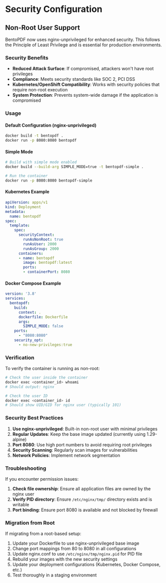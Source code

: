 # Security Configuration

## Non-Root User Support

BentoPDF now uses nginx-unprivileged for enhanced security. This follows the Principle of Least Privilege and is essential for production environments.

### Security Benefits

- **Reduced Attack Surface**: If compromised, attackers won't have root privileges
- **Compliance**: Meets security standards like SOC 2, PCI DSS
- **Kubernetes/OpenShift Compatibility**: Works with security policies that require non-root execution
- **System Protection**: Prevents system-wide damage if the application is compromised

### Usage

#### Default Configuration (nginx-unprivileged)
```bash
docker build -t bentopdf .
docker run -p 8080:8080 bentopdf
```

#### Simple Mode
```bash
# Build with simple mode enabled
docker build --build-arg SIMPLE_MODE=true -t bentopdf-simple .

# Run the container
docker run -p 8080:8080 bentopdf-simple
```

#### Kubernetes Example
```yaml
apiVersion: apps/v1
kind: Deployment
metadata:
  name: bentopdf
spec:
  template:
    spec:
      securityContext:
        runAsNonRoot: true
        runAsUser: 2000
        runAsGroup: 2000
      containers:
      - name: bentopdf
        image: bentopdf:latest
        ports:
        - containerPort: 8080
```

#### Docker Compose Example
```yaml
version: '3.8'
services:
  bentopdf:
    build:
      context: .
      dockerfile: Dockerfile
      args:
        SIMPLE_MODE: false
    ports:
      - "8080:8080"
    security_opt:
      - no-new-privileges:true
```

### Verification

To verify the container is running as non-root:

```bash
# Check the user inside the container
docker exec <container_id> whoami
# Should output: nginx

# Check the user ID
docker exec <container_id> id
# Should show UID/GID for nginx user (typically 101)
```

### Security Best Practices

1. **Use nginx-unprivileged**: Built-in non-root user with minimal privileges
2. **Regular Updates**: Keep the base image updated (currently using 1.29-alpine)
3. **Port 8080**: Use high port numbers to avoid requiring root privileges
4. **Security Scanning**: Regularly scan images for vulnerabilities
5. **Network Policies**: Implement network segmentation

### Troubleshooting

If you encounter permission issues:

1. **Check file ownership**: Ensure all application files are owned by the nginx user
2. **Verify PID directory**: Ensure `/etc/nginx/tmp/` directory exists and is writable
3. **Port binding**: Ensure port 8080 is available and not blocked by firewall

### Migration from Root

If migrating from a root-based setup:

1. Update your Dockerfile to use nginx-unprivileged base image
2. Change port mappings from 80 to 8080 in all configurations
3. Update nginx.conf to use `/etc/nginx/tmp/nginx.pid` for PID file
4. Rebuild your images with the new security settings
5. Update your deployment configurations (Kubernetes, Docker Compose, etc.)
6. Test thoroughly in a staging environment
